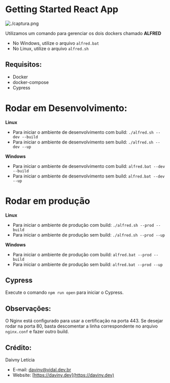 # Getting Started React App


![./captura.png](logo)

Utilizamos um comando para gerenciar os dois dockers chamado **ALFRED**

- No Windows, utilize o arquivo `alfred.bat`
- No Linux, utilize o arquivo `alfred.sh`

## Requisitos:

- Docker
- docker-compose
- Cypress

# Rodar em Desenvolvimento:

**Linux**
- Para iniciar o ambiente de desenvolvimento com build: `./alfred.sh --dev --build`
- Para iniciar o ambiente de desenvolvimento sem build: `./alfred.sh --dev --up`

**Windows**
- Para iniciar o ambiente de desenvolvimento com build: `alfred.bat --dev --build`
- Para iniciar o ambiente de desenvolvimento sem build: `alfred.bat --dev --up`

# Rodar em produção

**Linux**
- Para iniciar o ambiente de produção com build: `./alfred.sh --prod --build`
- Para iniciar o ambiente de produção sem build: `./alfred.sh --prod --up`

**Windows**
- Para iniciar o ambiente de produção com build: `alfred.bat --prod --build`
- Para iniciar o ambiente de produção sem build: `alfred.bat --prod --up`

## Cypress

Execute o comando `npm run open` para iniciar o Cypress.

## Observações:

O Nginx está configurado para usar a certificação na porta 443. Se desejar rodar na porta 80, basta descomentar a linha correspondente no arquivo `nginx.conf` e fazer outro build.

## Crédito:

Daivny Letícia 
- E-mail: daviny@vidal.dev.br
- Website: [https://daviny.dev](https://daviny.dev)